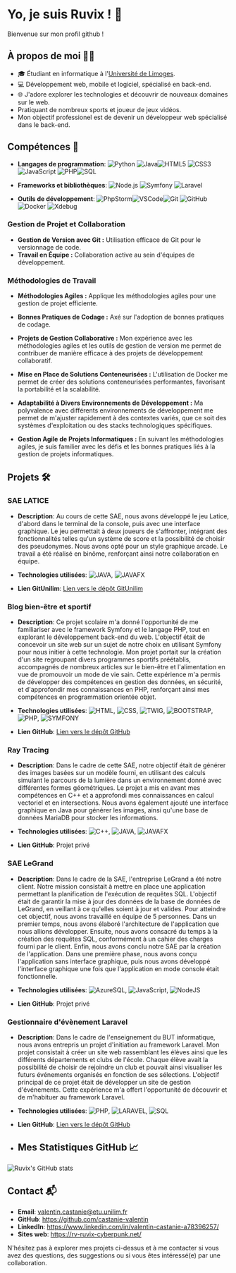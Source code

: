 # Yo, je suis Ruvix ! 👋

Bienvenue sur mon profil github !


## À propos de moi 👨‍💻


- 🎓 Étudiant en informatique à l'[Université de Limoges](https://www.unilim.fr/).
- 💻 Développement web, mobile et logiciel, spécialisé en back-end.
- 🌐 J'adore explorer les technologies et découvrir de nouveaux domaines sur le web.
- Pratiquant de nombreux sports et joueur de jeux vidéos.
- Mon objectif professionel est de devenir un développeur web spécialisé dans le back-end.

## Compétences 🚀

- **Langages de programmation**:  ![Python](https://img.shields.io/badge/Python-3776AB?style=flat&logo=python&logoColor=white)
  ![Java](https://img.shields.io/badge/Java-007396?style=flat&logo=java&logoColor=white)![HTML5](https://img.shields.io/badge/HTML5-E34F26?style=flat&logo=html5&logoColor=white) ![CSS3](https://img.shields.io/badge/CSS3-1572B6?style=flat&logo=css3&logoColor=white) ![JavaScript](https://img.shields.io/badge/JavaScript-F7DF1E?style=flat&logo=javascript&logoColor=black) ![PHP](https://img.shields.io/badge/PHP-777BB4?style=flat&logo=php&logoColor=white)![SQL](https://img.shields.io/badge/SQL-4479A1?style=flat&logo=postgresql&logoColor=white)
- **Frameworks et bibliothèques**:  ![Node.js](https://img.shields.io/badge/Node.js-339933?style=flat&logo=node.js&logoColor=white)
  ![Symfony](https://img.shields.io/badge/Symfony-000000?style=flat&logo=symfony&logoColor=white) ![Laravel](https://img.shields.io/badge/Laravel-FF2D20?style=flat&logo=laravel&logoColor=white)

- **Outils de développement**: ![PhpStorm](https://img.shields.io/badge/PhpStorm-000000?style=flat&logo=phpstorm&logoColor=white)![VSCode](https://img.shields.io/badge/VSCode-007ACC?style=flat&logo=visual-studio-code&logoColor=white)![Git](https://img.shields.io/badge/Git-F05032?style=flat&logo=git&logoColor=white) ![GitHub](https://img.shields.io/badge/GitHub-181717?style=flat&logo=github&logoColor=white)
  ![Docker](https://img.shields.io/badge/Docker-2496ED?style=flat&logo=docker&logoColor=white)
  ![Xdebug](https://img.shields.io/badge/Xdebug-DB1450?style=flat&logo=xdebug&logoColor=white)



### **Gestion de Projet et Collaboration**

- **Gestion de Version avec Git :** Utilisation efficace de Git pour le versionnage de code.
- **Travail en Équipe :** Collaboration active au sein d'équipes de développement.

### **Méthodologies de Travail**

- **Méthodologies Agiles :** Applique les méthodologies agiles pour une gestion de projet efficiente.

- **Bonnes Pratiques de Codage :** Axé sur l'adoption de bonnes pratiques de codage.

- **Projets de Gestion Collaborative :** Mon expérience avec les méthodologies agiles et les outils de gestion de version me permet de contribuer de manière efficace à des projets de développement collaboratif.

- **Mise en Place de Solutions Conteneurisées :** L'utilisation de Docker me permet de créer des solutions conteneurisées performantes, favorisant la portabilité et la scalabilité.

- **Adaptabilité à Divers Environnements de Développement :** Ma polyvalence avec différents environnements de développement me permet de m'ajuster rapidement à des contextes variés, que ce soit des systèmes d'exploitation ou des stacks technologiques spécifiques.

- **Gestion Agile de Projets Informatiques :** En suivant les méthodologies agiles, je suis familier avec les défis et les bonnes pratiques liés à la gestion de projets informatiques.

## Projets 🛠️

### SAE LATICE
- **Description**: Au cours de cette SAE, nous avons développé le jeu Latice, d'abord dans le terminal de la console, puis avec une interface graphique. Le jeu permettait à deux joueurs de s'affronter, intégrant des fonctionnalités telles qu'un système de score et la possibilité de choisir des pseudonymes. Nous avons opté pour un style graphique arcade. Le travail a été réalisé en binôme, renforçant ainsi notre collaboration en équipe.


- **Technologies utilisées**: ![JAVA](https://img.shields.io/badge/JAVA-007396?style=flat&logo=java&logoColor=white), ![JAVAFX](https://img.shields.io/badge/JAVAFX-007396?style=flat&logo=java&logoColor=white)
- **Lien GitUnilim**: [Lien vers le dépôt GitUnilim](https://git.unilim.fr/castanie3/latice)

### Blog bien-être et sportif
- **Description**: Ce projet scolaire m'a donné l'opportunité de me familiariser avec le framework Symfony et le langage PHP, tout en explorant le développement back-end du web. L'objectif était de concevoir un site web sur un sujet de notre choix en utilisant Symfony pour nous initier à cette technologie. Mon projet portait sur la création d'un site regroupant divers programmes sportifs préétablis, accompagnés de nombreux articles sur le bien-être et l'alimentation en vue de promouvoir un mode de vie sain. Cette expérience m'a permis de développer des compétences en gestion des données, en sécurité, et d'approfondir mes connaissances en PHP, renforçant ainsi mes compétences en programmation orientée objet.


- **Technologies utilisées**: ![HTML](https://img.shields.io/badge/HTML-E34F26?style=flat&logo=html5&logoColor=white), ![CSS](https://img.shields.io/badge/CSS-1572B6?style=flat&logo=css3&logoColor=white), ![TWIG](https://img.shields.io/badge/TWIG-000000?style=flat&logo=twig&logoColor=white), ![BOOTSTRAP](https://img.shields.io/badge/BOOTSTRAP-563D7C?style=flat&logo=bootstrap&logoColor=white), ![PHP](https://img.shields.io/badge/PHP-777BB4?style=flat&logo=php&logoColor=white), ![SYMFONY](https://img.shields.io/badge/SYMFONY-000000?style=flat&logo=symfony&logoColor=white)
- **Lien GitHub**: [Lien vers le dépôt GitHub](https://github.com/castanie-valentin/SymfonySportApp)

### Ray Tracing
- **Description**: Dans le cadre de cette SAE, notre objectif était de générer des images basées sur un modèle fourni, en utilisant des calculs simulant le parcours de la lumière dans un environnement donné avec différentes formes géométriques. Le projet a mis en avant mes compétences en C++ et a approfondi mes connaissances en calcul vectoriel et en intersections. Nous avons également ajouté une interface graphique en Java pour générer les images, ainsi qu'une base de données MariaDB pour stocker les informations.


- **Technologies utilisées**: ![C++](https://img.shields.io/badge/C++-00599C?style=flat&logo=c%2B%2B&logoColor=white), ![JAVA](https://img.shields.io/badge/JAVA-007396?style=flat&logo=java&logoColor=white), ![JAVAFX](https://img.shields.io/badge/JAVAFX-007396?style=flat&logo=java&logoColor=white)
- **Lien GitHub**: Projet privé

### SAE LeGrand
- **Description**: Dans le cadre de la SAE, l'entreprise LeGrand a été notre client. Notre mission consistait à mettre en place une application permettant la planification de l'exécution de requêtes SQL. L'objectif était de garantir la mise à jour des données de la base de données de LeGrand, en veillant à ce qu'elles soient à jour et valides. Pour atteindre cet objectif, nous avons travaillé en équipe de 5 personnes. Dans un premier temps, nous avons élaboré l'architecture de l'application que nous allions développer. Ensuite, nous avons consacré du temps à la création des requêtes SQL, conformément à un cahier des charges fourni par le client. Enfin, nous avons conclu notre SAE par la création de l'application. Dans une première phase, nous avons conçu l'application sans interface graphique, puis nous avons développé l'interface graphique une fois que l'application en mode console était fonctionnelle.


- **Technologies utilisées**: ![AzureSQL](https://img.shields.io/badge/AzureSQL-0089D6?style=flat&logo=microsoft-sql-server&logoColor=white), ![JavaScript](https://img.shields.io/badge/JavaScript-F7DF1E?style=flat&logo=javascript&logoColor=black), ![NodeJS](https://img.shields.io/badge/NodeJS-339933?style=flat&logo=node.js&logoColor=white)
- **Lien GitHub**: Projet privé

### Gestionnaire d'évènement Laravel
- **Description**: Dans le cadre de l'enseignement du BUT informatique, nous avons entrepris un projet d'initiation au framework Laravel. Mon projet consistait à créer un site web rassemblant les élèves ainsi que les différents départements et clubs de l'école. Chaque élève avait la possibilité de choisir de rejoindre un club et pouvait ainsi visualiser les futurs événements organisés en fonction de ses sélections. L'objectif principal de ce projet était de développer un site de gestion d'événements. Cette expérience m'a offert l'opportunité de découvrir et de m'habituer au framework Laravel.


- **Technologies utilisées**: ![PHP](https://img.shields.io/badge/PHP-777BB4?style=flat&logo=php&logoColor=white), ![LARAVEL](https://img.shields.io/badge/LARAVEL-FF2D20?style=flat&logo=laravel&logoColor=white), ![SQL](https://img.shields.io/badge/SQL-4479A1?style=flat&logo=mysql&logoColor=white)
- **Lien GitHub**: [Lien vers le dépôt GitHub](https://github.com/castanie-valentin/EventManager)

- ## Mes Statistiques GitHub 📈

![Ruvix's GitHub stats](https://github-readme-stats.vercel.app/api?username=castanie-valentin&show_icons=true&theme=transparent)

## Contact 📬
- **Email**: valentin.castanie@etu.unilim.fr
- **GitHub**: https://github.com/castanie-valentin
- **LinkedIn**: https://www.linkedin.com/in/valentin-castanie-a78396257/
- **Sites web**: https://rv-ruvix-cyberpunk.net/

N'hésitez pas à explorer mes projets ci-dessus et à me contacter si vous avez des questions, des suggestions ou si vous êtes intéressé(e) par une collaboration.



